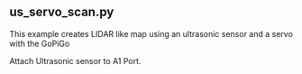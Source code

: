 ## us_servo_scan.py
This example creates LIDAR like map using an ultrasonic sensor and a servo with the GoPiGo

Attach Ultrasonic sensor to A1 Port.